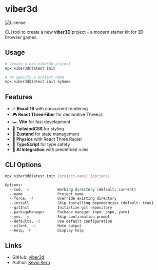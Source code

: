 # viber3d

<p>
  <img src="https://img.shields.io/badge/License-MIT-yellow?style=flat&colorA=18181B&colorB=28CF8D" alt="License">
</p>

CLI tool to create a new **viber3D** project - a modern starter kit for 3D browser games.

## Usage

```bash
# Create a new viber3d project
npx viber3d@latest init

# Or specify a project name
npx viber3d@latest init myGame
```

## Features

- 🔥 **React 19** with concurrent rendering
- 🎮 **React Three Fiber** for declarative Three.js
- 🏎️ **Vite** for fast development
- 🎨 **TailwindCSS** for styling
- 🧠 **Zustand** for state management
- 🔋 **Physics** with React Three Rapier
- 📏 **TypeScript** for type safety
- 🤖 **AI Integration** with predefined rules

## CLI Options

```bash
npx viber3d@latest init [project-name] [options]

Options:
  --cwd, -c             Working directory (default: current)
  --name                Project name
  --force, -f           Override existing directory
  --install             Skip installing dependencies (default: true)
  --gitInit             Initialize git repository
  --packageManager      Package manager (npm, pnpm, yarn)
  --yes, -y             Skip confirmation prompt
  --defaults, -d        Use default configuration
  --silent, -s          Mute output
  --help, -h            Display help
```

## Links

- GitHub: [viber3d](https://github.com/instructa/viber3d)
- Author: [Kevin Kern](https://x.com/kregenrek)
